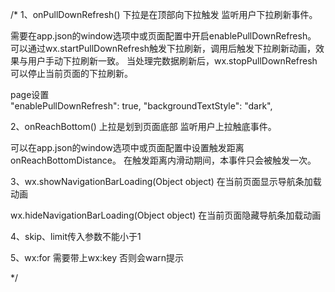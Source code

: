 /*
1、onPullDownRefresh()  下拉是在顶部向下拉触发
监听用户下拉刷新事件。

需要在app.json的window选项中或页面配置中开启enablePullDownRefresh。
可以通过wx.startPullDownRefresh触发下拉刷新，调用后触发下拉刷新动画，效果与用户手动下拉刷新一致。
当处理完数据刷新后，wx.stopPullDownRefresh可以停止当前页面的下拉刷新。

page设置  
"enablePullDownRefresh": true,
"backgroundTextStyle": "dark",


2、onReachBottom()   上拉是划到页面底部
监听用户上拉触底事件。

可以在app.json的window选项中或页面配置中设置触发距离onReachBottomDistance。
在触发距离内滑动期间，本事件只会被触发一次。

3、wx.showNavigationBarLoading(Object object)
在当前页面显示导航条加载动画

wx.hideNavigationBarLoading(Object object)
在当前页面隐藏导航条加载动画

4、skip、limit传入参数不能小于1

5、wx:for 需要带上wx:key 否则会warn提示

*/